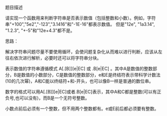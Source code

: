 题目描述

请实现一个函数用来判断字符串是否表示数值（包括整数和小数）。例如，字符串"+100","5e2","-123","3.1416"和"-1E-16"都表示数值。 但是"12e", "1a3.14", "1.2.3", "+-5"和"12e+4.3"都不是。

思路：

解决字符串问题尽量不要使用循环，会使问题复杂化从而难以进行判断，应该从左往右依次进行解析，必要时还可以将字符串分块。

表示数值的字符串遵循模式 A[.[B]][e|EC] 或 .B[e|EC] 。其中A是数值的整数部分，B是数值的小数部分，C是数值的整数部分，e和E是终结符表示带科学计数法(10的几次幂)，A和C能以终结符+和-开头，也可以像B一样是普通的数位串。

数字的格式可以用A[.[B]][e|EC]或者.B[e|EC]表示，其中A和C都是整数(可以有正负号,也可以没有)，而B是一个无符号整数。

小数点前后必须有一个整数，但不用两个整数都有。e或E前后都必须要有整数。

